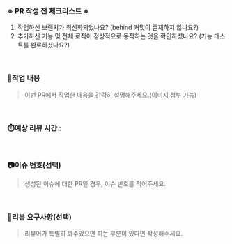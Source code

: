 ### ※ PR 작성 전 체크리스트 ※
1. 작업하신 브랜치가 최신화되었나요? (behind 커밋이 존재하지 않나요?)
2. 추가하신 기능 및 전체 로직이 정상적으로 동작하는 것을 확인하셨나요? (기능 테스트를 완료하셨나요?)
<br/>

### 📝작업 내용
> 이번 PR에서 작업한 내용을 간략히 설명해주세요.(이미지 첨부 가능)
<br/>

### ⏱️예상 리뷰 시간 : 
<br/>

### 📷이슈 번호(선택)
> 생성된 이슈에 대한 PR일 경우, 이슈 번호를 적어주세요. <br/>
<br/>

### 💬리뷰 요구사항(선택)
> 리뷰어가 특별히 봐주었으면 하는 부분이 있다면 작성해주세요.<br/>

